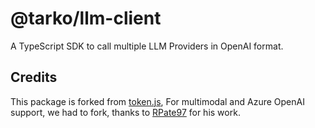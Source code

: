 # @tarko/llm-client

A TypeScript SDK to call multiple LLM Providers in OpenAI format.

## Credits

This package is forked from [token.js](https://github.com/token-js/token.js), For multimodal and Azure OpenAI support, we had to fork, thanks to [RPate97](https://github.com/RPate97) for his work.
